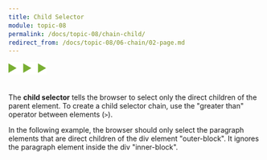 ```yaml
---
title: Child Selector
module: topic-08
permalink: /docs/topic-08/chain-child/
redirect_from: /docs/topic-08/06-chain/02-page.md
---
```


<img src="./../../../img/arrow-divider.svg" style="width: 75px; border: none; margin: 0px 0 20px 0" />

The **child selector** tells the browser to select only the direct children of the parent element. To create a child selector chain, use the "greater than" operator between elements (`>`).

In the following example, the browser should only select the paragraph elements that are direct children of the div element "outer-block". It ignores the paragraph element inside the div "inner-block".


<div class="codepen-embed">
  <p data-height="600" data-theme-id="30567" data-slug-hash="PJLNQG" data-default-tab="css,result" data-user="Media-Ed-Online" data-embed-version="2" data-pen-title="[Topic-07]  Chaining Selectors, Pt. 3" class="codepen"></p>
</div>

